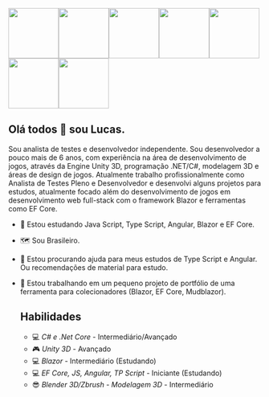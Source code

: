 
<img src="https://static-00.iconduck.com/assets.00/c-sharp-c-icon-1822x2048-wuf3ijab.png" width="100" height="100"><img src="https://cdn-icons-png.flaticon.com/512/5969/5969346.png" width="100" height="100"><img src="https://img.icons8.com/color/512/javascript.png" width="100" height="100"><img src="https://devblogs.microsoft.com/dotnet/wp-content/uploads/sites/10/2019/04/BrandBlazor_big_with_border.png" width="100" height="100"><img src="https://upload.wikimedia.org/wikipedia/commons/thumb/e/ee/.NET_Core_Logo.svg/1200px-.NET_Core_Logo.svg.png" width="100" height="100"><img src="https://cdn-icons-png.flaticon.com/512/5968/5968381.png" width="100" height="100"><img src="https://img.icons8.com/fluent/512/angularjs.png" width="100" height="100">




## Olá todos 👋 sou Lucas.

Sou analista de testes e desenvolvedor independente. Sou desenvolvedor a pouco mais de 6 anos, com experiência na área de desenvolvimento de jogos, através da Engine Unity 3D, programação .NET/C#, modelagem 3D e áreas de design de jogos. Atualmente trabalho profissionalmente como Analista de Testes Pleno e Desenvolvedor e desenvolvi alguns projetos para estudos, atualmente focado além do desenvolvimento de jogos em desenvolvimento web full-stack com o framework Blazor e ferramentas como EF Core. 

- 🌱 Estou estudando Java Script, Type Script, Angular, Blazor e EF Core.
- 🗺️ Sou Brasileiro.
- 🤔 Estou procurando ajuda para meus estudos de Type Script e Angular. Ou recomendações de material para estudo.
- 🔭 Estou trabalhando em um pequeno projeto de portfólio de uma ferramenta para colecionadores (Blazor, EF Core, Mudblazor).

  ## Habilidades
  - 💻 *C# e .Net Core* - Intermediário/Avançado
  - 🎮 *Unity 3D* - Avançado
  - 💻 *Blazor* - Intermediário (Estudando)
  - 💻 *EF Core, JS, Angular, TP Script* - Iniciante (Estudando)
  - 😎 *Blender 3D/Zbrush - Modelagem 3D* - Intermediário
    
<!--
**keitSunagi/keitSunagi** is a ✨ _special_ ✨ repository because its `README.md` (this file) appears on your GitHub profile.

Here are some ideas to get you started:

- 🔭 I’m currently working on ...
- 🌱 I’m currently learning ...
- 👯 I’m looking to collaborate on ...
- 🤔 I’m looking for help with ...
- 💬 Ask me about ...
- 📫 How to reach me: ...
- 😄 Pronouns: ...
- ⚡ Fun fact: ...
-->
